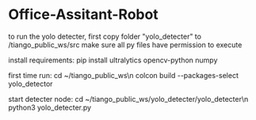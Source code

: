 # Office-Assitant-Robot
to run the yolo detecter, first copy folder "yolo_detecter" to /tiango_public_ws/src
make sure all py files have permission to execute

install requirements:
pip install ultralytics opencv-python numpy


first time run:
cd ~/tiango_public_ws\n
colcon build --packages-select yolo_detector

start detecter node:
cd ~/tiango_public_ws/yolo_detecter/yolo_detecter\n
python3 yolo_detecter.py